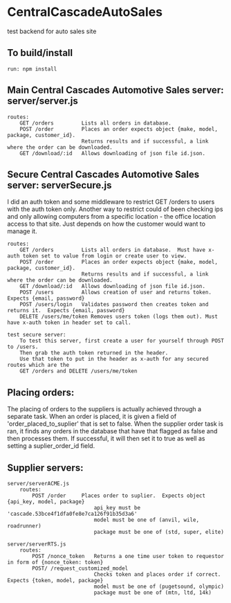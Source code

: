 # CentralCascadeAutoSales
test backend for auto sales site

## To build/install
    run: npm install
    
## Main Central Cascades Automotive Sales server:  server/server.js
    routes:
        GET /orders         Lists all orders in database.
        POST /order         Places an order expects object {make, model, package, customer_id}. 
                            Returns results and if successful, a link where the order can be downloaded.
        GET /download/:id   Allows downloading of json file id.json.

## Secure Central Cascades Automotive Sales server: serverSecure.js
I did an auth token and some middleware to restrict GET /orders to users with the auth token only. Another way to restrict could of been checking ips and only allowing computers from a specific location - the office location access to that site.  Just depends on how the customer would want to manage it.


    routes:
        GET /orders         Lists all orders in database.  Must have x-auth token set to value from login or create user to view.
        POST /order         Places an order expects object {make, model, package, customer_id}. 
                            Returns results and if successful, a link where the order can be downloaded.
        GET /download/:id   Allows downloading of json file id.json.
        POST /users         Allows creation of user and returns token. Expects {email, password}
        POST /users/login   Validates password then creates token and returns it.  Expects {email, password}
        DELETE /users/me/token Removes users token (logs them out). Must have x-auth token in header set to call.

    test secure server: 
        To test this server, first create a user for yourself through POST to /users.  
        Then grab the auth token returned in the header.
        Use that token to put in the header as x-auth for any secured routes which are the 
        GET /orders and DELETE /users/me/token

## Placing orders:
The placing of orders to the suppliers is actually achieved through a separate task.  When an order is placed, it is given a field of 'order_placed_to_suplier' that is set to false.  When the supplier order task is ran, it finds any orders in the database that have that flagged as false and then processes them.  If successful, it will then set it to true as well as setting a suplier_order_id field.


## Supplier servers:

    server/serverACME.js
        routes:
            POST /order     Places order to suplier.  Expects object {api_key, model, package}
                                api_key must be 'cascade.53bce4f1dfa0fe8e7ca126f91b35d3a6'
                                model must be one of (anvil, wile, roadrunner)
                                package must be one of (std, super, elite)

    server/serverRTS.js
        routes:
            POST /nonce_token   Returns a one time user token to requestor in form of {nonce_token: token}
            POST/ /request_customized_model
                                Checks token and places order if correct.  Expects {token, model, package}
                                model must be one of (pugetsound, olympic)
                                package must be one of (mtn, ltd, 14k)



